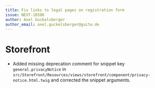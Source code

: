 ```yaml
---
title: Fix links to legal pages on registration form
issue: NEXT-18586
author: Axel Guckelsberger
author_email: axel.guckelsberger@guite.de
---
```

# Storefront
* Added missing deprecation comment for snippet key `general.privacyNotice` in `src/Storefront/Resources/views/storefront/component/privacy-notice.html.twig` and corrected the snippet arguments.
